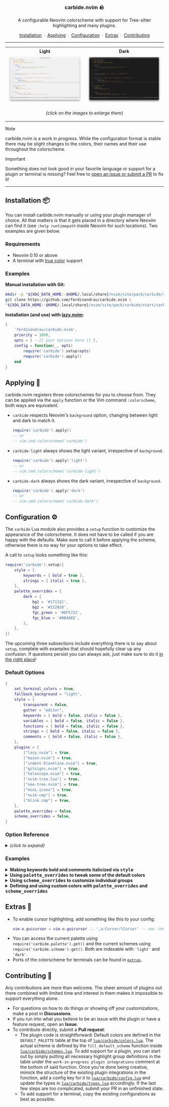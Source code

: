<h3 align="center">carbide.nvim 🪨</h3>

<p align="center">A configurable Neovim colorscheme with support for Tree-sitter highlighting and many plugins.</p>

<div align = center>

[Installation](#installation)&ensp;∙&ensp;[Applying](#applying)&ensp;∙&ensp;[Configuration](#configuration)&ensp;∙&ensp;[Extras](#extras)&ensp;∙&ensp;[Contributing](#contributing)
</div>

---

<table width="100%">
    <tr>
        <th>Light</th>
        <th>Dark</th>
    </tr>
    <tr>
        <td width="50%">
            <img src="https://raw.githubusercontent.com/ferdinandrau/carbide.nvim/refs/heads/main/assets/showcase_light.png" alt="A preview of the light variant" title="A preview of the light variant (click to enlarge)"/>
        </td>
        <td width="50%">
            <img src="https://raw.githubusercontent.com/ferdinandrau/carbide.nvim/refs/heads/main/assets/showcase_dark.png" alt="A preview of the dark variant" title="A preview of the dark variant (click to enlarge)"/>
        </td>
    </tr>
    <tr>
        <td colspan="2"><p align="center"><i>(click on the images to enlarge them)</i></p></td>
    </tr>
</table>

> [!NOTE]
> carbide.nvim is a work in progress. While the configuration format is stable there may be slight changes to the colors, their names and their use throughout the colorscheme.

> [!IMPORTANT]
> Something does not look good in your favorite language or support for a plugin or terminal is missing? Feel free to [open an issue or submit a PR](#contributing) to fix it!

---

## <a name="installation"></a>Installation 📦

You can install carbide.nvim manually or using your plugin manager of choice. All that matters is that it gets placed in a directory where Neovim can find it (see `:help runtimepath` inside Neovim for such locations). Two examples are given below.

### Requirements
- Neovim 0.10 or above
- A terminal with [true color](https://en.wikipedia.org/wiki/Color_depth#True_color_(24-bit)) support

### Examples

**Manual installation with Git:**

```sh
mkdir -p "${XDG_DATA_HOME:-$HOME/.local/share}/nvim/site/pack/carbide/start" && \
git clone https://github.com/ferdinandrau/carbide.nvim \
"${XDG_DATA_HOME:-$HOME/.local/share}/nvim/site/pack/carbide/start/carbide.nvim"
```

**Installation (and use) with [lazy.nvim](https://github.com/folke/lazy.nvim):**

```lua
{
    'ferdinandrau/carbide.nvim',
    priority = 1000,
    opts = { --[[ your options here ]] },
    config = function(_, opts)
        require('carbide').setup(opts)
        require('carbide').apply()
    end
}
```

## <a name="applying"></a>Applying 🎨

carbide.nvim registers three colorschemes for you to choose from. They can be appiled via the `apply` function or the Vim command `:colorscheme`, both ways are equivalent.

- `carbide` respects Neovim's `background` option, changing between light and dark to match it.

  ```lua
  require('carbide').apply()
  -- or
  -- vim.cmd.colorscheme('carbide')
  ```

- `carbide-light` always shows the light variant, irrespective of `background`.

  ```lua
  require('carbide').apply('light')
  -- or
  -- vim.cmd.colorscheme('carbide-light')
  ```

- `carbide-dark` always shows the dark variant, irrespective of `background`.

  ```lua
  require('carbide').apply('dark')
  -- or
  -- vim.cmd.colorscheme('carbide-dark')
  ```

## <a name="configuration"></a>Configuration ⚙️

The `carbide` Lua module also provides a `setup` function to customize the appearance of the colorscheme. It does not have to be called if you are happy with the defaults. Make sure to call it before applying the scheme, otherwise there is no way for your options to take effect.

A call to `setup` looks something like this:
```lua
require('carbide').setup({
    style = {
        keywords = { bold = true },
        strings = { italic = true },
    },
    palette_overrides = {
        dark = {
            bg1 = '#17131C',
            bg2 = '#222028',
            fgc_green = '#0F5722',
            fgc_blue = '#0B4AED',
        },
    },
})
```

The upcoming three subsections include everything there is to say about `setup`, complete with examples that should hopefully clear up any confusion. If questions persist you can always ask, just make sure to do it [in the right place](#contributing)!
<!-- </details> -->

<!-- <details><summary><b>Default Options</b> <i>(click to expand)</i></summary> -->

### Default Options


```lua
{
    set_terminal_colors = true,
    fallback_background = "light",
    style = {
        transparent = false,
        gutter = "editor",
        keywords = { bold = false, italic = false },
        variables = { bold = false, italic = false },
        functions = { bold = false, italic = false },
        strings = { bold = false, italic = false },
        comments = { bold = false, italic = false },
    },
    plugins = {
        ["lazy.nvim"] = true,
        ["mason.nvim"] = true,
        ["indent-blankline.nvim"] = true,
        ["gitsigns.nvim"] = true,
        ["telescope.nvim"] = true,
        ["nvim-tree.lua"] = true,
        ["neo-tree.nvim"] = true,
        ["mini.icons"] = true,
        ["nvim-cmp"] = true,
        ["blink.cmp"] = true,
    },
    palette_overrides = false,
    scheme_overrides = false,
}
```

### Option Reference

<details><summary><i>(click to expand)</i></summary>

\
**`set_terminal_colors`**
 - **Expects:** `boolean` 
 - **Description:** Whether to change the 16 colors of the built-in terminal.

**`fallback_background`**
- **Expects:** `"light"` or `"dark"`
- **Description:** The variant to use when the dynamic version (the `carbide` colorscheme) is applied and the `background` option is – for some weird reason – empty.

**`style.transparent`**
- **Expects:** `boolean`
- **Description:** Whether to show a solid background or not: If set to true, the underlying GUI's background will show through, which is usually needed for a transparency effect.
    </tr>

**`style.statuscolumn`**
- **Expects:** `'editor'` or `'editor_extended'` or `'solid'` or `'solid_extended'`
- **Description:** Determines how the statuscolumn (the area containing line numbers, signs etc.) is highlighted. The values with the "editor" prefix will give it the same background color as the editing area, the "solid"-pefixed values will make it have a distinct color. The "extended" version of each will make the cursorline extend into the statuscolumn. Here are some screenshots illustrating the difference:

    <table width="100%">
        <tr>
            <td><p align="center"><tt>"editor"</tt></p></td>
            <td><p align="center"><tt>"editor_extended"</tt></p></td>
            <td><p align="center"><tt>"solid"</tt></p></td>
            <td><p align="center"><tt>"solid_extended"</tt></p></td>
        </tr>
        <tr>
            <td width="25%">
                <img src="assets/gutter_editor.jpeg" alt="A preview of the light variant" title="A preview of the light variant (click to enlarge)"/>
            </td>
            <td width="25%">
                <img src="assets/gutter_editor_extended.jpeg" alt="A preview of the dark variant" title="A preview of the dark variant (click to enlarge)"/>
            </td>
            <td width="25%">
                <img src="assets/gutter_solid.jpeg" alt="A preview of the dark variant" title="A preview of the dark variant (click to enlarge)"/>
            </td>
            <td width="25%">
                <img src="assets/gutter_solid_extended.jpeg" alt="A preview of the dark variant" title="A preview of the dark variant (click to enlarge)"/>
            </td>
        </tr>
    </table>

  Please note that the extended cursorline highlighting feature `culhl` for signs is both poorly designed and not supported by many plugins. The background color of the cursorline may clash with that of signs because of this.

**`style.keywords`** \
**`style.variables`** \
**`style.functions`** \
**`style.strings`** \
**`style.comments`**
- **Expects:** `table` with up to two keys `bold` and `italic` that have `boolean` values
- **Description:** Shorthands for common customizations of syntactic elements.

**`plugins.*`** (meaning **`plugins['telescope.nvim']`**, **`plugins['nvim-tree.lua']`** etc.)
- **Expects:** `boolean`
- **Description:** Whether to create highlight groups for the particular third-party plugin. The performance gain from setting this to `false` is minimal, but it's nice to have the option to nonetheless.

**`palette_overrides`**
- **Expects:** `false` or table with up to two keys `light` and `dark` that have `table` values themselves, mapping arbitrary color names to actual colors
- **Description:** Allows you to override existing colors and define new ones. A table will be merged with the `DEFAULT_PALETTE` defined inside `lua/carbide/palette.lua`. To get a feel for the expected table structure, take a look at it and the examples below. `false` is functionally equivalent to an empty table.

**`scheme_overrides`**
- **Expects:** `false` or `function` that takes up to three parameters (signature `fun(colors?, variant?, style?)`)
- **Description:** Allows for complete highlight customization. To use this, set it to a custom function that will receive the appropriate colors (the `light` or `dark` part of the palette), which variant (the string `'light'` or `'dark'`) a scheme is to be created for and the `style` table from the configuration . The function should return a table containing key-value pairs that specify highlights: The keys should be highlight group names, the values tables of options to be passed to `nvim_set_hl`. See `fill_default_scheme` inside `lua/carbide/schemes.lua` for the default mapping and the examples to get a feel for it. `false` is functionally equivalent to a function which returns an empty table. \
The things you specify here take precedence over everything else, including the `style` configuration option, which exists purely for the convenience of not having to use this option if all you want are the little tweaks for keywords, strings etc. it provides. The current state of `style` is passed to your function to give you the option to respect it, but you don't have to. The third example shows how to implement `scheme_overrides` while still follwing `style`. `variant` can be used to conditionally return different things, for example to make variable names blue in dark mode but black in light mode.

If you're familiar with Lua type annotations you may also be interested in [the exact types](lua/carbide/types.lua) of these options.

</details>

### Examples

<details><summary><b>Making keywords bold and comments italicized via <tt>style</tt></b></summary>

```lua
require('carbide').setup({
    style = {
        keywords = { bold = true },
        comments = { italic = true },
    }
})
```

</details>

<details><summary><b>Using <tt>palette_overrides</tt> to tweak some of the default colors</b></summary>

```lua
require('carbide').setup({
    -- See `DEFAULT_PALETTE` inside `lua/carbide/palette.lua` for
    -- all of the default colors.
    palette_overrides = {
        dark = {
            bg1 = '#17131C',
            bg2 = '#222028',
            fgc_green = '#0F5722',
            fgc_blue = '#0B4AED',
        },
    },
})
```

</details>

<details><summary><b>Using <tt>scheme_overrides</tt> to customize individual groups</b></summary>

```lua
require('carbide').setup({
    scheme_overrides = function(colors, variant, style)
        -- You can do whatever you want inside this function. All that
        -- matters is that it returns a dictionary-style table mapping
        -- group names to tables of options understood by ´nvim_set_hl´.
        --
        -- Consult :help nvim_set_hl() for all available keys.
        return {
            -- Here we customize some of the built-in groups:
            Normal = {  bg = style.transparent and 'NONE' or colors.bg3 },
            NormalFloat = { bg = colors.bg2 },
            WinBar = { link = 'TabLine' },
            Search = { fg = colors.fg1, bg = colors.bgc_red },
            Operator = { fg = colors.fgc_magenta },
            Keyword = { fg = colors.fgc_red, bold = style.bold, italic = style.italic },
            PreProc = { fg = colors.fgc_green, bg = colors.bg5 },

            -- Here one from a supported plugin:
            NvimTreeNormal = { fg = colors.fg2, bg = colors.bg1 },

            -- And here we define one not in the default scheme:
            FooBar = { fg = colors.fgc_yellow, bg = colors.fgc_green },
        }
    end,
})
```

</details>

<details><summary><b>Defining and using custom colors with <tt>palette_overrides</tt> and <tt>scheme_overrides</tt></b></summary>

```lua
require('carbide').setup({
    -- Here we define two purple colors available to both variants and
    -- a brown color that will only be available during the creation of
    -- the light scheme.
    palette_overrides = {
        light = {
            purple = "",
            purple_bright = "",
            brown = "",
        },
        dark = {
            purple = "",
            purple_bright = "",
        },
    },
    -- Your custom colors are now part of the `colors` table that gets
    -- passed to `scheme_overrides`, so you can use them like any other
    -- color. Note that we guard against using brown when `variant` is
    -- not 'light' using a ternary expression, as brown is not defined
    -- in the dark part of the palette. If you don't care about broken
    -- highlights in the other variant because you always use the same
    -- one (either `carbide-light`/`carbide-dark`, or `carbide` but you
    -- never change the value of `background`), this is not necessary,
    -- just good practice.
    scheme_overrides = function(colors, variant, _)
        return {
            Constant = { fg = colors.purple },
            SpecialChar = { fg = colors.purple_bright },
            Delimiter = { fg = variant == 'light' and colors.brown or colors.fg7 },
        }
    end,
})
```

</details>

## <a name="extras"></a>Extras 🎁

- To enable cursor highlighting, add something like this to your config:
  ```lua
  vim.o.guicursor = vim.o.guicursor .. ',a:Cursor/lCursor' -- see :help 'guicursor'
  ```
- You can access the current palette using `require('carbide.palette').get()` and the current schemes using `require('carbide.scheme').get()`. Both are indexable with `'light'` and `'dark'`.
- Ports of the colorscheme for terminals can be found in [`extras`](/extras).

## <a name="contributing"></a>Contributing 👥

Any contributions are more than welcome. The sheer amount of plugins out there combined with limited time and interest in them makes it impossible to support everything alone.
- For questions on how to do things or showing off your customizations, make a post in **Discussions**.
- If you run into what you believe to be an issue with the plugin or have a feature request, open an **Issue**.
- To contribute directly, submit a **Pull request**:
  - The plugin code is straightforward: Default colors are defined in the `DEFAULT_PALETTE` table at the top of [`lua/carbide/colors.lua`](/lua/carbide/colors.lua). The actual scheme is defined by the `fill_default_scheme` function inside [`lua/carbide/schemes.lua`](/lua/carbide/schemes.lua). To add support for a plugin, you can start out by simply putting all necessary highlight group definitions in the table under the `work-in-progress plugin integrations` comment at the bottom of said function. Once you're done being creative, mimick the structure of the existing plugin integrations in the function, add a config key for it to [`lua/carbide/config.lua`](/lua/carbide/config.lua) and update the types in [`lua/carbide/types.lua`](/lua/carbide/types.lua) accordingly. If the last few steps are too complicated, submit your PR in an unfinished state.
  - To add support for a terminal, copy the existing configurations as best as possible.
